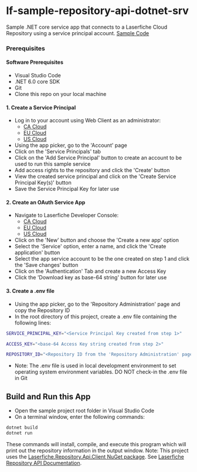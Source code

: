 # lf-sample-repository-api-dotnet-srv

Sample .NET core service app that connects to a Laserfiche Cloud Repository using a service principal account.
[Sample Code](./Program.cs)

### Prerequisites

#### Software Prerequisites

- Visual Studio Code
- .NET 6.0 core SDK
- Git
- Clone this repo on your local machine

#### 1. Create a Service Principal

- Log in to your account using Web Client as an administrator:
  - [CA Cloud](https://app.laserfiche.ca/laserfiche)
  - [EU Cloud](https://app.eu.laserfiche.com/laserfiche)
  - [US Cloud](https://app.laserfiche.com/laserfiche)
- Using the app picker, go to the 'Account' page
- Click on the 'Service Principals' tab
- Click on the 'Add Service Principal' button to create an account to be used to run this sample service
- Add access rights to the repository and click the 'Create' button
- View the created service principal and click on the 'Create Service Principal Key(s)' button
- Save the Service Principal Key for later use

#### 2. Create an OAuth Service App

- Navigate to Laserfiche Developer Console:
  - [CA Cloud](https://app.laserfiche.ca/devconsole/)
  - [EU Cloud](https://app.eu.laserfiche.com/devconsole/)
  - [US Cloud](https://app.laserfiche.com/devconsole/)
- Click on the 'New' button and choose the 'Create a new app' option
- Select the 'Service' option, enter a name, and click the 'Create application' button
- Select the app service account to be the one created on step 1 and click the 'Save changes' button
- Click on the 'Authentication' Tab and create a new Access Key
- Click the 'Download key as base-64 string' button for later use

#### 3. Create a .env file

- Using the app picker, go to the 'Repository Administration' page and copy the Repository ID
- In the root directory of this project, create a .env file containing the following lines:

```bash
SERVICE_PRINCIPAL_KEY="<Service Principal Key created from step 1>"

ACCESS_KEY="<base-64 Access Key string created from step 2>"

REPOSITORY_ID="<Repository ID from the 'Repository Administration' page>"
```

- Note: The .env file is used in local development environment to set operating system environment variables. DO NOT check-in the .env file in Git 

## Build and Run this App

- Open the sample project root folder in Visual Studio Code
- On a terminal window, enter the following commands:

```bash
dotnet build
dotnet run
```

These commands will install, compile, and execute this program which will print out the repository information in the output window.
Note: This project uses the [Laserfiche.Repository.Api.Client NuGet package](https://www.nuget.org/packages/Laserfiche.Repository.Api.Client). See [Laserfiche Repository API Documentation](https://developer.laserfiche.com/libraries.html).
